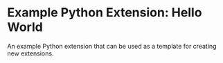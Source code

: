 # Example Python Extension: Hello World

An example Python extension that can be used as a template for creating new extensions.
